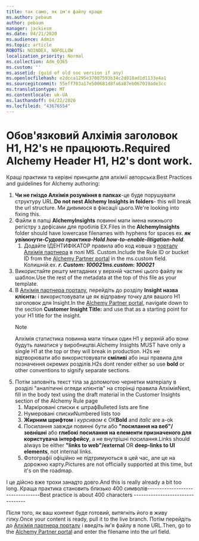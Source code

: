 ```yaml
---
title: так само, як ім'я файлу краще
ms.author: pebaum
author: pebaum
manager: jackiesm
ms.date: 04/21/2020
ms.audience: Admin
ms.topic: article
ROBOTS: NOINDEX, NOFOLLOW
localization_priority: Normal
ms.collection: Adm_O365
ms.custom: ''
ms.assetid: (guid of old soc version if any)
ms.openlocfilehash: e2dcca1295e37007593b34c2d818ad1d1133e4a1
ms.sourcegitcommit: 55eff703a17e500681d8fa6a87eb067019ade3cc
ms.translationtype: MT
ms.contentlocale: uk-UA
ms.lasthandoff: 04/22/2020
ms.locfileid: "43676554"
---
```

# <a name="required-alchemy-header-h1-h2s-dont-work"></a><span data-ttu-id="98498-102">Обов'язковий Алхімія заголовок H1, H2's не працюють.</span><span class="sxs-lookup"><span data-stu-id="98498-102">Required Alchemy Header H1, H2's dont work.</span></span>
<span data-ttu-id="98498-103">Кращі практики та керівні принципи для алхімії авторська:</span><span class="sxs-lookup"><span data-stu-id="98498-103">Best Practices and guidelines for Alchemy authoring:</span></span>

1. <span data-ttu-id="98498-104">**Чи не гніздо Алхімія розуміння в папках**-це буде порушувати структуру URL.</span><span class="sxs-lookup"><span data-stu-id="98498-104">**Do not nest Alchemy Insights in folders**- this will break the url structure.</span></span> <span data-ttu-id="98498-105">Ми дивимося в фіксації цього.</span><span class="sxs-lookup"><span data-stu-id="98498-105">We're looking into fixing this.</span></span>
1. <span data-ttu-id="98498-106">Файли в папці **AlchemyInsights** повинні мати імена нижнього регістру з дефісами для пробілів EX.</span><span class="sxs-lookup"><span data-stu-id="98498-106">Files in the **AlchemyInsights** folder should have lowercase filenames with hyphens for spaces ex.</span></span> <span data-ttu-id="98498-107">***як увімкнути-Судова практика-Hold***.</span><span class="sxs-lookup"><span data-stu-id="98498-107">***how-to-enable-litigation-hold***.</span></span>
    1. <span data-ttu-id="98498-108">Додайте ІДЕНТИФІКАТОР правила або код ковша з [порталу Алхімія партнера](https://alchemyportal.azurewebsites.net) в полі MS. Custom.</span><span class="sxs-lookup"><span data-stu-id="98498-108">Include the Rule ID or bucket ID from the [Alchemy Partner portal](https://alchemyportal.azurewebsites.net) in the ms.custom field.</span></span> <span data-ttu-id="98498-109">Колишній.</span><span class="sxs-lookup"><span data-stu-id="98498-109">ex.</span></span> <span data-ttu-id="98498-110">***г. Custom: 100021***</span><span class="sxs-lookup"><span data-stu-id="98498-110">***ms.custom: 100021***</span></span>
1. <span data-ttu-id="98498-111">Використайте решту метаданих у верхній частині цього файлу як шаблон.</span><span class="sxs-lookup"><span data-stu-id="98498-111">Use the rest of the metadata at the top of this file as your template.</span></span>
1. <span data-ttu-id="98498-112">В [Алхімія партнера порталу](https://alchemyportal.azurewebsites.net), перейдіть до розділу **Insight назва клієнта:** і використовувати це як відправну точку для вашого H1 заголовок для Insight.</span><span class="sxs-lookup"><span data-stu-id="98498-112">In the [Alchemy Partner portal](https://alchemyportal.azurewebsites.net), navigate down to the section **Customer Insight Title:** and use that as a starting point for your H1 title for the insight.</span></span> 
    > [!NOTE]
    > <span data-ttu-id="98498-113">Алхімія статистика повинна мати тільки один H1 у верхній або вони будуть ламатися у виробництві.</span><span class="sxs-lookup"><span data-stu-id="98498-113">Alchemy Insights MUST have only a single H1 at the top or they will break in production.</span></span> <span data-ttu-id="98498-114">H2s не відтворювати або використовувати **сміливі** або інші правила для позначення окремих розділів.</span><span class="sxs-lookup"><span data-stu-id="98498-114">H2s dont render either so use **bold** or other conventions to signify separate sections.</span></span>
1. <span data-ttu-id="98498-115">Потім заповніть текст тіла за допомогою чернетки матеріалу в розділі "аналітичні огляди клієнтів" на сторінці правила Алхімія</span><span class="sxs-lookup"><span data-stu-id="98498-115">Next, fill in the body text using the draft material in the Customer Insights section of the Alchemy Rule page</span></span>
    1. <span data-ttu-id="98498-116">Маркіровані списки є штраф</span><span class="sxs-lookup"><span data-stu-id="98498-116">Bulleted lists are fine</span></span>
    1. <span data-ttu-id="98498-117">Нумеровані списки</span><span class="sxs-lookup"><span data-stu-id="98498-117">Numbered lists too</span></span>
    1. <span data-ttu-id="98498-118">**Жирним шрифтом** і *курсивом* є OK</span><span class="sxs-lookup"><span data-stu-id="98498-118">**Bold** and *italic* are a-ok</span></span>
    1. <span data-ttu-id="98498-119">Посилання завжди повинні бути або **"посилання на веб"/зовнішні** або **глибокі посилання на елементи призначеного для користувача інтерфейсу**, а не внутрішні посилання.</span><span class="sxs-lookup"><span data-stu-id="98498-119">Links should always be either **"links to web"/external** OR **deep-links to UI elements**, not internal links.</span></span>
    1. <span data-ttu-id="98498-120">Фотографії офіційно не підтримуються в цей час, але це на дорожню карту.</span><span class="sxs-lookup"><span data-stu-id="98498-120">Pictures are not officially supported at this time, but it's on the roadmap.</span></span>

<span data-ttu-id="98498-121">І це дійсно вже трохи занадто довго.</span><span class="sxs-lookup"><span data-stu-id="98498-121">And this is really already a bit too long.</span></span> <span data-ttu-id="98498-122">Краща практика становить близько 400 символів---------------------------------</span><span class="sxs-lookup"><span data-stu-id="98498-122">Best practice is about 400 characters ---------------------------------</span></span>

<span data-ttu-id="98498-123">Після того, як ваш контент буде готовий, витягніть його в живу гілку.</span><span class="sxs-lookup"><span data-stu-id="98498-123">Once your content is ready, pull it to the live branch.</span></span> <span data-ttu-id="98498-124">Потім перейдіть до [Алхімія партнера порталу](https://alchemyportal.azurewebsites.net) і введіть ім'я файлу в поле URL.</span><span class="sxs-lookup"><span data-stu-id="98498-124">Then, go to the [Alchemy Partner portal](https://alchemyportal.azurewebsites.net) and enter the filename into the url field.</span></span> 